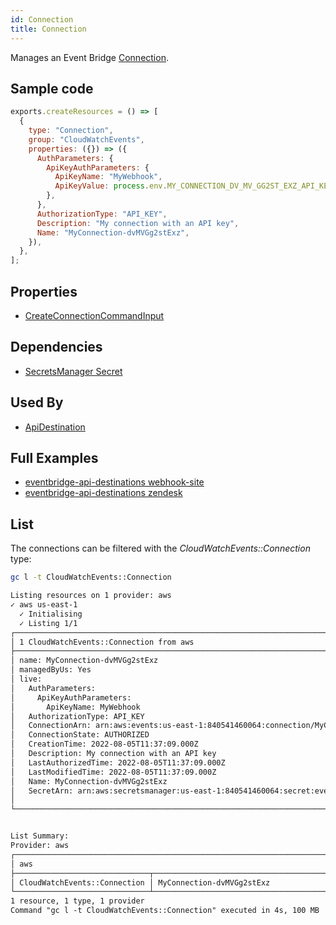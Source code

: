 ```yaml
---
id: Connection
title: Connection
---
```


Manages an Event Bridge [Connection](https://console.aws.amazon.com/events/home?#/eventbuses).

## Sample code

```js
exports.createResources = () => [
  {
    type: "Connection",
    group: "CloudWatchEvents",
    properties: ({}) => ({
      AuthParameters: {
        ApiKeyAuthParameters: {
          ApiKeyName: "MyWebhook",
          ApiKeyValue: process.env.MY_CONNECTION_DV_MV_GG2ST_EXZ_API_KEY_VALUE,
        },
      },
      AuthorizationType: "API_KEY",
      Description: "My connection with an API key",
      Name: "MyConnection-dvMVGg2stExz",
    }),
  },
];
```

## Properties

- [CreateConnectionCommandInput](https://docs.aws.amazon.com/AWSJavaScriptSDK/v3/latest/clients/client-cloudwatch-events/interfaces/createconnectioncommandinput.html)

## Dependencies

- [SecretsManager Secret](../SecretsManager/Secret.md)

## Used By

- [ApiDestination](./ApiDestination.md)

## Full Examples

- [eventbridge-api-destinations webhook-site](https://github.com/grucloud/grucloud/tree/main/examples/aws/serverless-patterns/eventbridge-api-destinations/1-webhook-site)
- [eventbridge-api-destinations zendesk](https://github.com/grucloud/grucloud/tree/main/examples/aws/serverless-patterns/eventbridge-api-destinations/5-zendesk)

## List

The connections can be filtered with the _CloudWatchEvents::Connection_ type:

```sh
gc l -t CloudWatchEvents::Connection
```

```txt
Listing resources on 1 provider: aws
✓ aws us-east-1
  ✓ Initialising
  ✓ Listing 1/1
┌──────────────────────────────────────────────────────────────────────────────────────────┐
│ 1 CloudWatchEvents::Connection from aws                                                  │
├──────────────────────────────────────────────────────────────────────────────────────────┤
│ name: MyConnection-dvMVGg2stExz                                                          │
│ managedByUs: Yes                                                                         │
│ live:                                                                                    │
│   AuthParameters:                                                                        │
│     ApiKeyAuthParameters:                                                                │
│       ApiKeyName: MyWebhook                                                              │
│   AuthorizationType: API_KEY                                                             │
│   ConnectionArn: arn:aws:events:us-east-1:840541460064:connection/MyConnection-dvMVGg2s… │
│   ConnectionState: AUTHORIZED                                                            │
│   CreationTime: 2022-08-05T11:37:09.000Z                                                 │
│   Description: My connection with an API key                                             │
│   LastAuthorizedTime: 2022-08-05T11:37:09.000Z                                           │
│   LastModifiedTime: 2022-08-05T11:37:09.000Z                                             │
│   Name: MyConnection-dvMVGg2stExz                                                        │
│   SecretArn: arn:aws:secretsmanager:us-east-1:840541460064:secret:events!connection/MyC… │
│                                                                                          │
└──────────────────────────────────────────────────────────────────────────────────────────┘


List Summary:
Provider: aws
┌─────────────────────────────────────────────────────────────────────────────────────────┐
│ aws                                                                                     │
├──────────────────────────────┬──────────────────────────────────────────────────────────┤
│ CloudWatchEvents::Connection │ MyConnection-dvMVGg2stExz                                │
└──────────────────────────────┴──────────────────────────────────────────────────────────┘
1 resource, 1 type, 1 provider
Command "gc l -t CloudWatchEvents::Connection" executed in 4s, 100 MB
```

